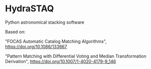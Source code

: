 # HydraSTAQ
Python astronomical stacking software

Based on:

"FOCAS Automatic Catalog Matching Algorithms", https://doi.org/10.1086/133667

"Pattern Matching with Differential Voting and Median Transformation Derivation", https://doi.org/10.1007/1-4020-4179-9_146

